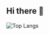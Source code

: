 ## Hi there 👋


![Top Langs](https://github-readme-stats.vercel.app/api/top-langs/?username=SEUUSUARIO&layout=compact)
